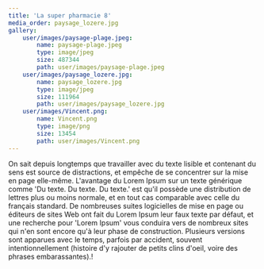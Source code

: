```yaml
---
title: 'La super pharmacie 8'
media_order: paysage_lozere.jpg
gallery:
    user/images/paysage-plage.jpeg:
        name: paysage-plage.jpeg
        type: image/jpeg
        size: 487344
        path: user/images/paysage-plage.jpeg
    user/images/paysage_lozere.jpg:
        name: paysage_lozere.jpg
        type: image/jpeg
        size: 111964
        path: user/images/paysage_lozere.jpg
    user/images/Vincent.png:
        name: Vincent.png
        type: image/png
        size: 13454
        path: user/images/Vincent.png
---
```


On sait depuis longtemps que travailler avec du texte lisible et contenant du sens est source de distractions, et empêche de se concentrer sur la mise en page elle-même. L'avantage du Lorem Ipsum sur un texte générique comme 'Du texte. Du texte. Du texte.' est qu'il possède une distribution de lettres plus ou moins normale, et en tout cas comparable avec celle du français standard. De nombreuses suites logicielles de mise en page ou éditeurs de sites Web ont fait du Lorem Ipsum leur faux texte par défaut, et une recherche pour 'Lorem Ipsum' vous conduira vers de nombreux sites qui n'en sont encore qu'à leur phase de construction. Plusieurs versions sont apparues avec le temps, parfois par accident, souvent intentionnellement (histoire d'y rajouter de petits clins d'oeil, voire des phrases embarassantes).!
